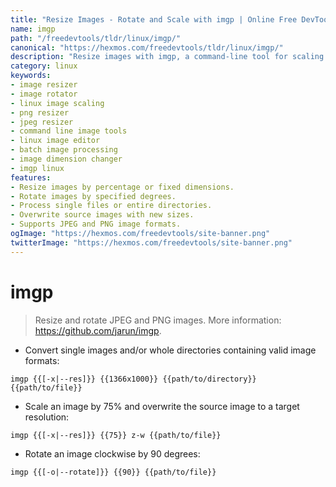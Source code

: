 ```yaml
---
title: "Resize Images - Rotate and Scale with imgp | Online Free DevTools by Hexmos"
name: imgp
path: "/freedevtools/tldr/linux/imgp/"
canonical: "https://hexmos.com/freedevtools/tldr/linux/imgp/"
description: "Resize images with imgp, a command-line tool for scaling and rotating JPEG and PNG files on Linux. Free online tool, no registration required."
category: linux
keywords:
- image resizer
- image rotator
- linux image scaling
- png resizer
- jpeg resizer
- command line image tools
- linux image editor
- batch image processing
- image dimension changer
- imgp linux
features:
- Resize images by percentage or fixed dimensions.
- Rotate images by specified degrees.
- Process single files or entire directories.
- Overwrite source images with new sizes.
- Supports JPEG and PNG image formats.
ogImage: "https://hexmos.com/freedevtools/site-banner.png"
twitterImage: "https://hexmos.com/freedevtools/site-banner.png"
---
```


# imgp

> Resize and rotate JPEG and PNG images.
> More information: <https://github.com/jarun/imgp>.

- Convert single images and/or whole directories containing valid image formats:

`imgp {{[-x|--res]}} {{1366x1000}} {{path/to/directory}} {{path/to/file}}`

- Scale an image by 75% and overwrite the source image to a target resolution:

`imgp {{[-x|--res]}} {{75}} z-w {{path/to/file}}`

- Rotate an image clockwise by 90 degrees:

`imgp {{[-o|--rotate]}} {{90}} {{path/to/file}}`
